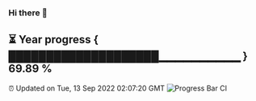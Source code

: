 ### Hi there 👋
⏳ Year progress { ████████████████████▁▁▁▁▁▁▁▁▁▁ } 69.89 %
---
⏰ Updated on Tue, 13 Sep 2022 02:07:20 GMT
![Progress Bar CI](https://github.com/liununu/liununu/workflows/Progress%20Bar%20CI/badge.svg)
